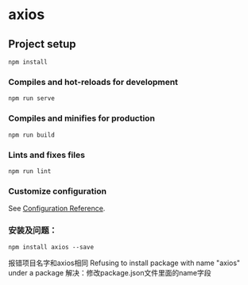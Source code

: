 # axios

## Project setup
```
npm install
```

### Compiles and hot-reloads for development
```
npm run serve
```

### Compiles and minifies for production
```
npm run build
```

### Lints and fixes files
```
npm run lint
```

### Customize configuration
See [Configuration Reference](https://cli.vuejs.org/config/).

### 安装及问题：
```
npm install axios --save
```
报错项目名字和axios相同
Refusing to install package with name "axios" under a package
解决：修改package.json文件里面的name字段

